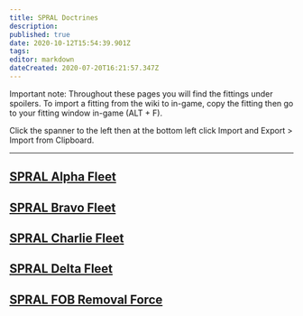 ```yaml
---
title: SPRAL Doctrines
description: 
published: true
date: 2020-10-12T15:54:39.901Z
tags: 
editor: markdown
dateCreated: 2020-07-20T16:21:57.347Z
---
```


Important note: Throughout these pages you will find the fittings under spoilers. To import a fitting from the wiki to in-game, copy the fitting then go to your fitting window in-game (ALT + F).

Click the spanner to the left then at the bottom left click Import and Export > Import from Clipboard.

---
## [SPRAL Alpha Fleet](/community/doctrines/SPRAL-Doctrines/SPRAL-Alpha-Fleet)
## [SPRAL Bravo Fleet](/community/doctrines/SPRAL-Doctrines/SPRAL-Bravo-Fleet)
## [SPRAL Charlie Fleet](/community/doctrines/SPRAL-Doctrines/SPRAL-Charlie-Fleet)
## [SPRAL Delta Fleet](/community/doctrines/SPRAL-Doctrines/SPRAL-Delta-Fleet)
## [SPRAL FOB Removal Force](/community/doctrines/SPRAL-Doctrines/SPRAL-FOB-Removal-Force)